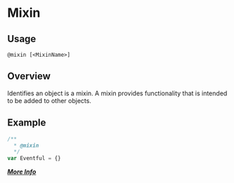 # Mixin

## Usage
`@mixin [<MixinName>]`
 
## Overview
Identifies an object is a mixin. A mixin provides functionality that is intended to be added to other objects. 

## Example
```javascript
/**
  * @mixin
  */
var Eventful = {}
```

**[_More Info_](http://usejsdoc.org/tags-mixin.html)**
